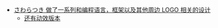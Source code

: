 - [さわらつき 做了一系列和编程语言，框架以及其他周边 LOGO 相关的设计](https://twitter.com/sawaratsuki1004/status/1782079506083381657)
	- [还有动效版本](https://twitter.com/darel023/status/1782224694973989036)